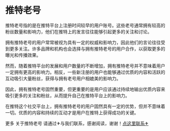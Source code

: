 # 推特老号

推特老号指的是在推特平台上注册时间较早的用户账号。这些老号通常拥有较高的粉丝数量和影响力，他们在推特上的发言往往能够引起更多的关注和讨论。

拥有推特老号的用户常常被视为具有一定的权威和影响力，因此他们的言论往往受到更多关注。许多品牌和机构也会选择与拥有推特老号的用户合作，以获取更多的曝光和传播效果。

然而，随着推特平台的发展和用户数量的不断增加，拥有推特老号并不意味着用户一定拥有更高的影响力。相反，一些新注册的用户也能够通过优质的内容和活跃的互动吸引大量粉丝，获得与拥有老号用户相媲美的影响力。

因此，拥有推特老号固然重要，但更重要的是用户应该通过持续地输出优质内容来吸引更多的关注和粉丝，从而提升自己在推特平台上的影响力。

在推特这个社交平台上，拥有推特老号的用户固然具有一定的优势，但并不意味着一切。优质的内容和持续的互动才是用户在推特上获得成功的关键。

更多 关于推特老号 请通过✈与我们联系，感谢阅读，谢谢！[点这里联系✈](https://t.me/pt99bot)